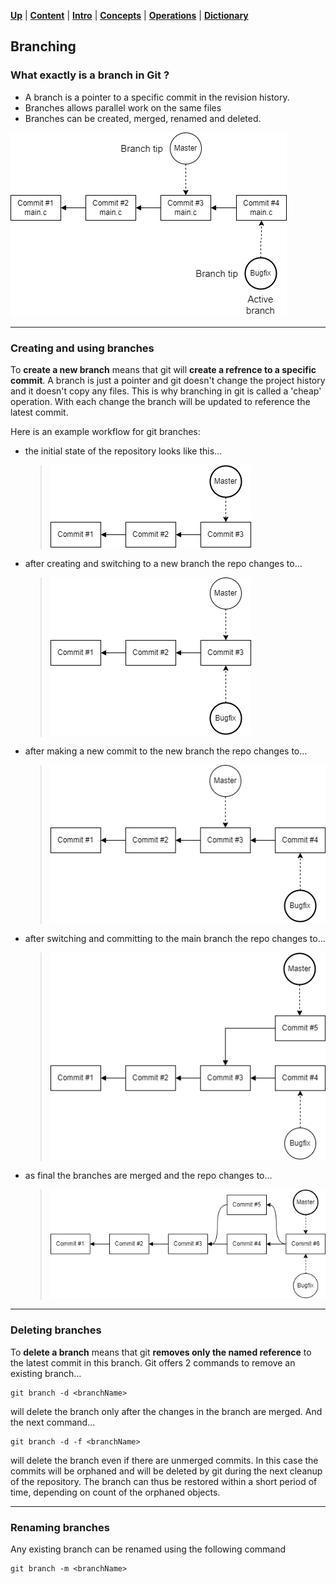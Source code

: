 [**Up**](concepts.md) |
[**Content**](../README.md) |
[**Intro**](../01-Introduction/introduction.md) |
[**Concepts**](../02-Concepts/concepts.md) |
[**Operations**](../03-Operations/operations.md) |
[**Dictionary**](../04-Appendix/dictionary.md)

## Branching

### What exactly is a branch in Git ?

 - A branch is a pointer to a specific commit in the revision history.
 - Branches allows parallel work on the same files
 - Branches can be created, merged, renamed and deleted.

![branch](../Assets/images/git-branch-overview.png)

-------------------------------------------------------------------------------
### Creating and using branches

To **create a new branch** means that git will **create a refrence to a 
specific commit**. А branch is just a pointer and git doesn't change the 
project history and it doesn't copy any files. This is why branching in git 
is called a 'cheap' operation. With each change the branch will be 
updated to reference the latest commit.

Here is an example workflow for git branches:

- the initial state of the repository looks like this...
    > ![Initial repo](../Assets/images/git-branch-before.png)
  
- after creating and switching to a new branch the repo changes to...
    > ![New branch](../Assets/images/git-branch-new.png)

- after making a new commit to the new branch the repo changes to...
    > ![Change bugfix](../Assets/images/git-branch-change-bugfix.png)

- after switching and committing to the main branch the repo changes to...
    > ![Change main](../Assets/images/git-branch-change-main.png)

- as final the branches are merged and the repo changes to...
    > ![Merge branches](../Assets/images/git-branch-merge.png)
  
-------------------------------------------------------------------------------
### Deleting branches

To **delete a branch** means that git **removes only the named 
reference** to the latest commit in this branch. Git offers 2 commands to 
remove an existing branch...

```
git branch -d <branchName>
```
will delete the branch only after the changes in the branch are merged. And 
the next command...

```
git branch -d -f <branchName>
```
will delete the branch even if there are unmerged commits. In this case the 
commits will be orphaned and will be deleted by git during the next 
cleanup of the repository. The branch can thus be restored within a short 
period of time, depending on count of the orphaned objects.

-------------------------------------------------------------------------------
### Renaming branches

Any existing branch can be renamed using the following command
```
git branch -m <branchName>
```
